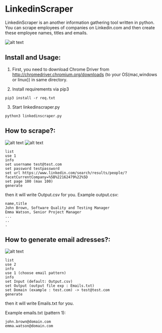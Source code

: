 # LinkedinScraper

LinkedinScraper is an another information gathering tool written in python. You can scrape employees of companies on Linkedin.com and then create these employee names, titles and emails.

![alt text](https://raw.githubusercontent.com/sametsazak/cryinglinked/master/images/crying.png)

## Install and Usage:

1) First, you need to download Chrome Driver from http://chromedriver.chromium.org/downloads (to your OS(mac,windows or linux)) in same directory.

2) Install requirements via pip3
```
pip3 install -r req.txt
```

3) Start linkedinscraper.py

````
python3 linkedinscraper.py
````

## How to scrape?:

![alt text](https://raw.githubusercontent.com/sametsazak/cryinglinked/master/images/1.png)
![alt text](https://raw.githubusercontent.com/sametsazak/cryinglinked/master/images/2.png
)

````
list
use 1
info
set username test@test.com
set password testpassword
set url https://www.linkedin.com/search/results/people/?facetCurrentCompany=%5B%22162479%22%5D
set page 100 (max 100)
generate
````
then it will write Output.csv for you.
Example output.csv:
```
name,title
John Brown, Software Quality and Testing Manager
Emma Watson, Senior Project Manager
...
..
.
```

## How to generate email adresses?:

![alt text](https://raw.githubusercontent.com/sametsazak/cryinglinked/master/images/3.png)

````
list
use 2
info
use 1 (choose email pattern)
info
set Input (default: Output.csv)
set Output (output file exp : Emails.txt)
set Domain (example : test.com) -> test@test.com
generate
````

then it will write Emails.txt for you.

Example emails.txt (pattern 1):
```
john.brown@domain.com
emma.watson@domain.com
```





